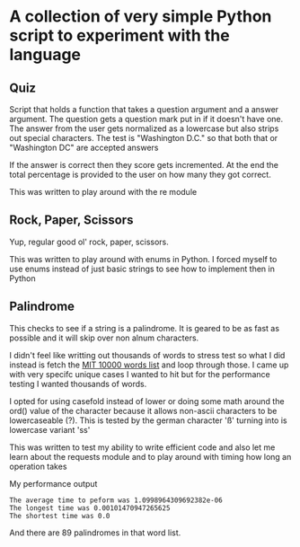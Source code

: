 # A collection of very simple Python script to experiment with the language
## Quiz
Script that holds a function that takes a question argument and a answer argument. The question gets a question mark put in if it doesn't have one. The answer from the user gets normalized as a lowercase but also strips out special characters. The test is "Washington D.C." so that both that or "Washington DC" are accepted answers

If the answer is correct then they score gets incremented. At the end the total percentage is provided to the user on how many they got correct.

This was written to play around with the re module

## Rock, Paper, Scissors
Yup, regular good ol' rock, paper, scissors.

This was written to play around with enums in Python. I forced myself to use enums instead of just basic strings to see how to implement then in Python

## Palindrome
This checks to see if a string is a palindrome. It is geared to be as fast as possible and it will skip over non alnum characters. 

I didn't feel like writting out thousands of words to stress test so what I did instead is fetch the [MIT 10000 words list](https://www.mit.edu/~ecprice/wordlist.10000) and loop through those. I came up with very specifc unique cases I wanted to hit but for the performance testing I wanted thousands of words.

I opted for using casefold instead of lower or doing some math around the ord() value of the character because it allows non-ascii characters to be lowercaseable (?). This is tested by the german character 'ß' turning into is lowercase variant 'ss'

This was written to test my ability to write efficient code and also let me learn about the requests module and to play around with timing how long an operation takes

My performance output
```
The average time to peform was 1.0998964309692382e-06
The longest time was 0.00101470947265625
The shortest time was 0.0
```
And there are 89 palindromes in that word list.